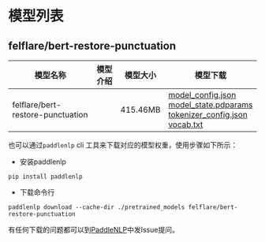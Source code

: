 #  模型列表

## felflare/bert-restore-punctuation

| 模型名称 | 模型介绍 | 模型大小  | 模型下载 |
| --- | --- | --- | --- |
|felflare/bert-restore-punctuation|  | 415.46MB | [model_config.json](https://bj.bcebos.com/paddlenlp/models/community/felflare/bert-restore-punctuation/model_config.json)<br>[model_state.pdparams](https://bj.bcebos.com/paddlenlp/models/community/felflare/bert-restore-punctuation/model_state.pdparams)<br>[tokenizer_config.json](https://bj.bcebos.com/paddlenlp/models/community/felflare/bert-restore-punctuation/tokenizer_config.json)<br>[vocab.txt](https://bj.bcebos.com/paddlenlp/models/community/felflare/bert-restore-punctuation/vocab.txt) |

也可以通过`paddlenlp` cli 工具来下载对应的模型权重，使用步骤如下所示：

* 安装paddlenlp

```shell
pip install paddlenlp
```

* 下载命令行

```shell
paddlenlp download --cache-dir ./pretrained_models felflare/bert-restore-punctuation
```

有任何下载的问题都可以到[PaddleNLP](https://github.com/PaddlePaddle/PaddleNLP)中发Issue提问。